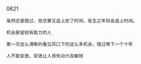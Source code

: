 0621

    虽然还是错过，但总算又追上些了时间，有生之年将会追上时间。

    机会是留给有能力的人

    第一次这么清晰的看见风口下的这么多机会，错过等下一个十年

    人不能安逸，安逸让人丧失动力及敏锐